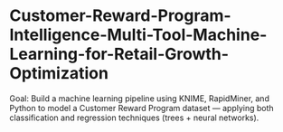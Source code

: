 # Customer-Reward-Program-Intelligence-Multi-Tool-Machine-Learning-for-Retail-Growth-Optimization
Goal: Build a machine learning pipeline using KNIME, RapidMiner, and Python to model a Customer Reward Program dataset — applying both classification and regression techniques (trees + neural networks).
